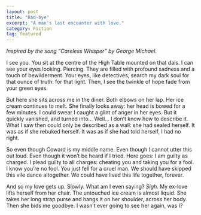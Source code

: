 ```yaml
---
layout: post
title: "Bad-bye"
excerpt: "A man's last encounter with love."
category: Fiction
tag: featured
---
```


_Inspired by the song “Careless Whisper” by George Michael._

I see you. You sit at the centre of the High Table mounted on that dais. I can see your eyes looking. Piercing. They are filled with profound sadness and a touch of bewilderment. Your eyes, like detectives, search my dark soul for that ounce of truth: for that light. Then, I see the twinkle of hope fade from your green eyes. 

But here she sits across me in the diner. Both elbows on her lap. Her ice cream continues to melt. She finally looks away: her head is bowed for a few minutes. I could swear I caught a glint of anger in her eyes. But it quickly vanished, and turned into... Well... I don’t know how to describe it. What I saw then could only be described as a wall: she had sealed herself. It was as if she rebuked herself. It was as if she had told herself, I had no right. 

So even though Coward is my middle name. Even though I cannot utter this out loud. Even though it won’t be heard if I tried. Here goes: I am guilty as charged. I plead guilty to all charges: cheating you and taking you for a fool. I know you’re no fool. You just fell for a cruel man. We should have skipped this vile dance altogether. We could have lived this life together, forever.

And so my love gets up. Slowly. What am I even saying? _Sigh_. My ex-love lifts herself from her chair. The untouched ice cream is almost liquid. She takes her long strap purse and hangs it on her shoulder, across her body. Then she bids me goodbye. I wasn’t ever going to see her again, was I?